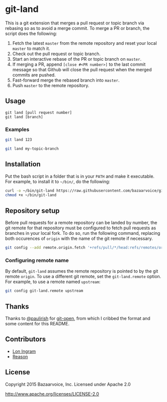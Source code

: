 # git-land

This is a git extension that merges a pull request or topic branch via rebasing
so as to avoid a merge commit. To merge a PR or branch, the script does the
following:

1. Fetch the latest `master` from the remote repository and reset your local
   `master` to match it.
2. Check out the pull request or topic branch.
3. Start an interactive rebase of the PR or topic branch on `master`.
4. If merging a PR, append `[close #<PR number>]` to the last commit message so
   that Github will close the pull request when the merged commits are pushed.
5. Fast-forward merge the rebased branch into `master`.
6. Push `master` to the remote repository.

## Usage

```
git land [pull request number]
git land [branch]
```

### Examples

```sh
git land 123
```

```sh
git land my-topic-branch
```

## Installation

Put the bash script in a folder that is in your `PATH` and make it executable.
For example, to install it to `~/bin/`, do the following:

```sh
curl -o ~/bin/git-land https://raw.githubusercontent.com/bazaarvoice/git-land/master/git-land
chmod +x ~/bin/git-land
```

## Repository setup

Before pull requests for a remote repository can be landed by number, the git
remote for that repository must be configured to fetch pull requests as branches
in your local fork. To do so, run the following command, replacing both
occurences of `origin` with the name of the git remote if necessary.

```sh
git config --add remote.origin.fetch '+refs/pull/*/head:refs/remotes/origin/pr/*'
```

### Configuring remote name

By default, `git-land` assumes the remote repository is pointed to by the git
remote `origin`. To use a different git remote, set the `git-land.remote`
option. For example, to use a remote named `upstream`:

```sh
git config git-land.remote upstream
```

## Thanks

Thanks to [@paulirish][paulirish] for [git-open](https://github.com/paulirish/git-open),
from which I cribbed the format and some content for this README.

## Contributors

- [Lon Ingram][lawnsea]
- [Reason][reason]

## License

Copyright 2015 Bazaarvoice, Inc. Licensed under Apache 2.0

http://www.apache.org/licenses/LICENSE-2.0

[lawnsea]: https://github.com/lawnsea
[paulirish]: https://github.com/paulirish
[reason]: https://github.com/reason-bv
